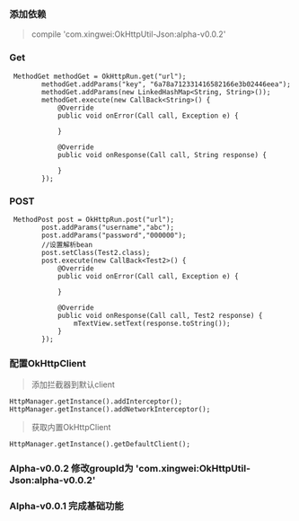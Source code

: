 ### 添加依赖

> compile 'com.xingwei:OkHttpUtil-Json:alpha-v0.0.2'


### Get

```
 MethodGet methodGet = OkHttpRun.get("url");
        methodGet.addParams("key", "6a78a712331416582166e3b02446eea");
        methodGet.addParams(new LinkedHashMap<String, String>());
        methodGet.execute(new CallBack<String>() {
            @Override
            public void onError(Call call, Exception e) {

            }

            @Override
            public void onResponse(Call call, String response) {

            }
        });
```


### POST

```
 MethodPost post = OkHttpRun.post("url");
        post.addParams("username","abc");
        post.addParams("password","000000");
        //设置解析bean
        post.setClass(Test2.class);
        post.execute(new CallBack<Test2>() {
            @Override
            public void onError(Call call, Exception e) {

            }

            @Override
            public void onResponse(Call call, Test2 response) {
                mTextView.setText(response.toString());
            }
        });
```


### 配置OkHttpClient

> 添加拦截器到默认client

```
HttpManager.getInstance().addInterceptor();
HttpManager.getInstance().addNetworkInterceptor();
```

> 获取内置OkHttpClient

```
HttpManager.getInstance().getDefaultClient();
```


### Alpha-v0.0.2 修改groupId为 'com.xingwei:OkHttpUtil-Json:alpha-v0.0.2'

### Alpha-v0.0.1 完成基础功能






